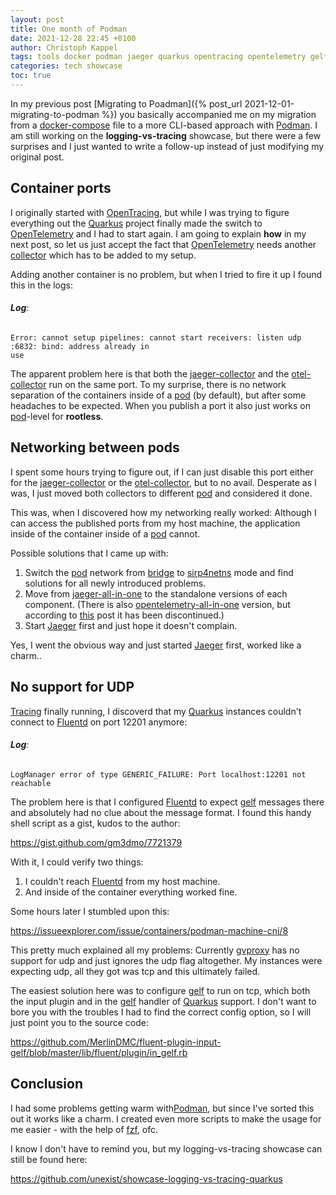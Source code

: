 ```yaml
---
layout: post
title: One month of Podman
date: 2021-12-28 22:45 +0100
author: Christoph Kappel
tags: tools docker podman jaeger quarkus opentracing opentelemetry gelf fluentd showcase
categories: tech showcase
toc: true
---
```

In my previous post [Migrating to Poadman]({% post_url 2021-12-01-migrating-to-podman %}) you
basically accompanied me on my migration from a [docker-compose][10] file to a more CLI-based
approach with [Podman][5]. I am still working on the **logging-vs-tracing** showcase, but there
were a few surprises and I just wanted to write a follow-up instead of just modifying my original
post.

## Container ports

I originally started with [OpenTracing][4], but while I was trying to figure everything out the
[Quarkus][6] project finally made the switch to [OpenTelemetry][3] and I had to start again. I am
going to explain **how** in my next post, so let us just accept the fact that [OpenTelemetry][3]
needs another [collector][9] which has to be added to my setup.

Adding another container is no problem, but when I tried to fire it up I found this in the logs:

###### **Log**:
```log
Error: cannot setup pipelines: cannot start receivers: listen udp :6832: bind: address already in
use
```

The apparent problem here is that both the [jaeger-collector][15] and the [otel-collector][17] run
on the same port. To my surprise, there is no network separation of the containers inside of a
[pod][18] (by default), but after some headaches to be expected. When you publish a port it also
just works on [pod][18]-level for **rootless**.

## Networking between pods

I spent some hours trying to figure out, if I can just disable this port either for the
[jaeger-collector][15] or the [otel-collector][17], but to no avail. Desperate as I was, I just
moved both collectors to different [pod][19] and considered it done.

This was, when I discovered how my networking really worked: Although I can access the published
ports from my host machine, the application inside of the container inside of a [pod][18] cannot.

Possible solutions that I came up with:

1. Switch the [pod][18] network from [bridge][8] to [sirp4netns][19] mode and find solutions for
all newly introduced problems.
2. Move from [jaeger-all-in-one][14] to the standalone versions of each component. (There is also
[opentelemetry-all-in-one][16] version, but according to [this][20] post it has been discontinued.)
3. Start [Jaeger][2] first and just hope it doesn't complain.

Yes, I went the obvious way and just started [Jaeger][2] first, worked like a charm..

## No support for UDP

[Tracing][7] finally running, I discoverd that my [Quarkus][6] instances couldn't connect to
[Fluentd][1] on port 12201 anymore:

###### **Log**:
```log
LogManager error of type GENERIC_FAILURE: Port localhost:12201 not reachable
```

The problem here is that I configured [Fluentd][1] to expect [gelf][12] messages there and
absolutely had no clue about the message format. I found this handy shell script as a gist, kudos
to the author:

<https://gist.github.com/gm3dmo/7721379>

With it, I could verify two things:

1. I couldn't reach [Fluentd][1] from my host machine.
2. And inside of the container everything worked fine.

Some hours later I stumbled upon this:

<https://issueexplorer.com/issue/containers/podman-machine-cni/8>

This pretty much explained all my problems: Currently [gvproxy][13] has no support for udp and just
ignores the udp flag altogether. My instances were expecting udp, all they got was tcp and this
ultimately failed.

The easiest solution here was to configure [gelf][12] to run on tcp, which both the input plugin
and in the [gelf][12] handler of [Quarkus][6] support. I don't want to bore you with the troubles
I had to find the correct config option, so I will just point you to the source code:

<https://github.com/MerlinDMC/fluent-plugin-input-gelf/blob/master/lib/fluent/plugin/in_gelf.rb>

## Conclusion

I had some problems getting warm with[Podman][5], but since I've sorted this out it works like a
charm. I created even more scripts to make the usage for me easier - with the help of [fzf][11],
ofc.

I know I don't have to remind you, but my logging-vs-tracing showcase can still be found here:

<https://github.com/unexist/showcase-logging-vs-tracing-quarkus>

[1]: https://www.fluentd.org/
[2]: https://www.jaegertracing.io/
[3]: https://opentelemetry.io/
[4]: https://opentracing.io/
[5]: https://podman.io/
[6]: https://quarkus.io/
[7]: https://en.wikipedia.org/wiki/Tracing_(software)
[8]: https://podman.io/getting-started/network
[9]: https://www.jaegertracing.io/docs/1.29/deployment/#collector
[10]: https://docs.docker.com/compose/
[11]: https://github.com/junegunn/fzf
[12]: https://www.graylog.org/features/gelf
[13]: https://pkg.go.dev/github.com/containers/gvisor-tap-vsock/cmd/gvproxy
[14]: https://hub.docker.com/r/jaegertracing/all-in-one
[15]: https://www.jaegertracing.io/docs/1.29/deployment/#collector
[16]: https://hub.docker.com/r/jaegertracing/opentelemetry-all-in-one/
[17]: https://github.com/open-telemetry/opentelemetry-collector
[18]: https://developers.redhat.com/blog/2019/01/15/podman-managing-containers-pods
[19]: https://github.com/rootless-containers/slirp4netns
[20]: https://github.com/open-telemetry/opentelemetry-collector/discussions/2558